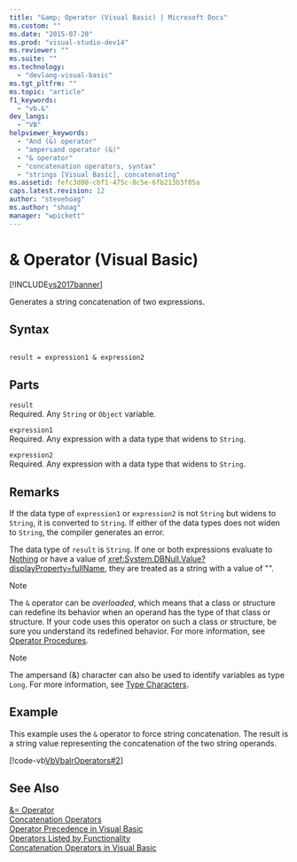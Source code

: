 ```yaml
---
title: "&amp; Operator (Visual Basic) | Microsoft Docs"
ms.custom: ""
ms.date: "2015-07-20"
ms.prod: "visual-studio-dev14"
ms.reviewer: ""
ms.suite: ""
ms.technology: 
  - "devlang-visual-basic"
ms.tgt_pltfrm: ""
ms.topic: "article"
f1_keywords: 
  - "vb.&"
dev_langs: 
  - "VB"
helpviewer_keywords: 
  - "And (&) operator"
  - "ampersand operator (&)"
  - "& operator"
  - "concatenation operators, syntax"
  - "strings [Visual Basic], concatenating"
ms.assetid: fefc3d00-cbf1-475c-8c5e-6fb213b3f85a
caps.latest.revision: 12
author: "stevehoag"
ms.author: "shoag"
manager: "wpickett"
---
```

# &amp; Operator (Visual Basic)
[!INCLUDE[vs2017banner](../../../includes/vs2017banner.md)]

Generates a string concatenation of two expressions.  
  
## Syntax  
  
```  
  
result = expression1 & expression2  
```  
  
## Parts  
 `result`  
 Required. Any `String` or `Object` variable.  
  
 `expression1`  
 Required. Any expression with a data type that widens to `String`.  
  
 `expression2`  
 Required. Any expression with a data type that widens to `String`.  
  
## Remarks  
 If the data type of `expression1` or `expression2` is not `String` but widens to `String`, it is converted to `String`. If either of the data types does not widen to `String`, the compiler generates an error.  
  
 The data type of `result` is `String`. If one or both expressions evaluate to [Nothing](../../../visual-basic/language-reference/nothing.md) or have a value of <xref:System.DBNull.Value?displayProperty=fullName>, they are treated as a string with a value of "".  
  
> [!NOTE]
>  The `&` operator can be *overloaded*, which means that a class or structure can redefine its behavior when an operand has the type of that class or structure. If your code uses this operator on such a class or structure, be sure you understand its redefined behavior. For more information, see [Operator Procedures](../../../visual-basic/programming-guide/language-features/procedures/operator-procedures.md).  
  
> [!NOTE]
>  The ampersand (&) character can also be used to identify variables as type `Long`. For more information, see [Type Characters](../../../visual-basic/programming-guide/language-features/data-types/type-characters.md).  
  
## Example  
 This example uses the `&` operator to force string concatenation. The result is a string value representing the concatenation of the two string operands.  
  
 [!code-vb[VbVbalrOperators#2](../../../visual-basic/language-reference/operators/codesnippet/visualbasic/concatenation-operator_1.vb)]  
  
## See Also  
 [&= Operator](../../../visual-basic/language-reference/operators/and-assignment-operator.md)   
 [Concatenation Operators](../../../visual-basic/language-reference/operators/concatenation-operators.md)   
 [Operator Precedence in Visual Basic](../../../visual-basic/language-reference/operators/operator-precedence.md)   
 [Operators Listed by Functionality](../../../visual-basic/language-reference/operators/operators-listed-by-functionality.md)   
 [Concatenation Operators in Visual Basic](../../../visual-basic/programming-guide/language-features/operators-and-expressions/concatenation-operators.md)